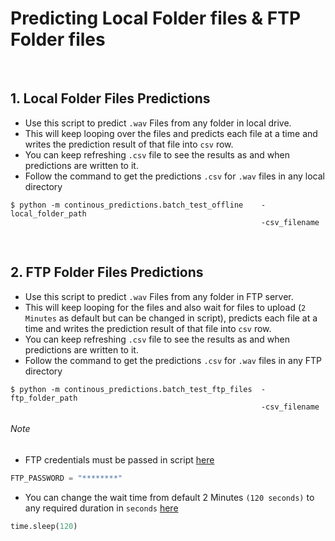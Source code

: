 # Predicting Local Folder files & FTP Folder files

<br>

## 1. Local Folder Files Predictions

- Use this script to predict ```.wav``` Files from any folder in local drive.
- This will keep looping over the files and predicts each file at a time and writes the prediction result of that file into ```csv``` row.
- You can keep refreshing ```.csv``` file to see the results as and when predictions are written to it.
- Follow the command to get the predictions ```.csv```  for ```.wav``` files in any local directory


```shell
$ python -m continous_predictions.batch_test_offline    -local_folder_path
                                                        -csv_filename
```

<br>

## 2. FTP Folder Files Predictions

- Use this script to predict ```.wav``` Files from any folder in FTP server.
- This will keep looping for the files and also wait for files to upload (```2 Minutes``` as default but can be changed in script), predicts each file at a time and writes the prediction result of that file into ```csv``` row.
- You can keep refreshing ```.csv``` file to see the results as and when predictions are written to it.
- Follow the command to get the predictions ```.csv```  for ```.wav``` files in any FTP directory

```shell
$ python -m continous_predictions.batch_test_ftp_files  -ftp_folder_path
                                                        -csv_filename
```
###### Note
- FTP credentials must be passed in script [here](https://github.com/wildlytech/modular_acoustic_detection/blob/3a0b30c5f8590ea6130eb0cfc5ec35132172f318/continous_predictions/batch_test_ftp_files.py#L26)
```python
FTP_PASSWORD = "********"
```
- You can change the wait time from default 2 Minutes ```(120 seconds)``` to any required duration in ```seconds``` [here](https://github.com/wildlytech/modular_acoustic_detection/blob/3a0b30c5f8590ea6130eb0cfc5ec35132172f318/continous_predictions/batch_test_ftp_files.py#L230)
```python
time.sleep(120)
```

